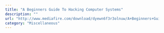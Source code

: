 ```yaml
---
title: "A Beginners Guide To Hacking Computer Systems"
description: ""
url: "http://www.mediafire.com/download/dyewn6f3r3olnuw/A+Beginners+Guide+To+Hacking+Computer+Systems.zip"
category: "Miscellaneous"
---
```

